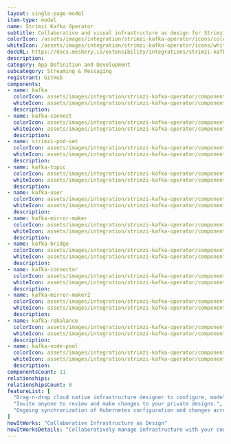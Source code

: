 ```yaml
---
layout: single-page-model
item-type: model
name: Strimzi Kafka Operator
subtitle: Collaborative and visual infrastructure as design for Strimzi Kafka Operator
colorIcon: /assets/images/integration/strimzi-kafka-operator/icons/color/strimzi-kafka-operator-color.svg
whiteIcon: /assets/images/integration/strimzi-kafka-operator/icons/white/strimzi-kafka-operator-white.svg
docURL: https://docs.meshery.io/extensibility/integrations/strimzi-kafka-operator
description: 
category: App Definition and Development
subcategory: Streaming & Messaging
registrant: GitHub
components: 
- name: kafka
  colorIcon: assets/images/integration/strimzi-kafka-operator/components/kafka/icons/color/kafka-color.svg
  whiteIcon: assets/images/integration/strimzi-kafka-operator/components/kafka/icons/white/kafka-white.svg
  description: 
- name: kafka-connect
  colorIcon: assets/images/integration/strimzi-kafka-operator/components/kafka-connect/icons/color/kafka-connect-color.svg
  whiteIcon: assets/images/integration/strimzi-kafka-operator/components/kafka-connect/icons/white/kafka-connect-white.svg
  description: 
- name: strimzi-pod-set
  colorIcon: assets/images/integration/strimzi-kafka-operator/components/strimzi-pod-set/icons/color/strimzi-pod-set-color.svg
  whiteIcon: assets/images/integration/strimzi-kafka-operator/components/strimzi-pod-set/icons/white/strimzi-pod-set-white.svg
  description: 
- name: kafka-topic
  colorIcon: assets/images/integration/strimzi-kafka-operator/components/kafka-topic/icons/color/kafka-topic-color.svg
  whiteIcon: assets/images/integration/strimzi-kafka-operator/components/kafka-topic/icons/white/kafka-topic-white.svg
  description: 
- name: kafka-user
  colorIcon: assets/images/integration/strimzi-kafka-operator/components/kafka-user/icons/color/kafka-user-color.svg
  whiteIcon: assets/images/integration/strimzi-kafka-operator/components/kafka-user/icons/white/kafka-user-white.svg
  description: 
- name: kafka-mirror-maker
  colorIcon: assets/images/integration/strimzi-kafka-operator/components/kafka-mirror-maker/icons/color/kafka-mirror-maker-color.svg
  whiteIcon: assets/images/integration/strimzi-kafka-operator/components/kafka-mirror-maker/icons/white/kafka-mirror-maker-white.svg
  description: 
- name: kafka-bridge
  colorIcon: assets/images/integration/strimzi-kafka-operator/components/kafka-bridge/icons/color/kafka-bridge-color.svg
  whiteIcon: assets/images/integration/strimzi-kafka-operator/components/kafka-bridge/icons/white/kafka-bridge-white.svg
  description: 
- name: kafka-connector
  colorIcon: assets/images/integration/strimzi-kafka-operator/components/kafka-connector/icons/color/kafka-connector-color.svg
  whiteIcon: assets/images/integration/strimzi-kafka-operator/components/kafka-connector/icons/white/kafka-connector-white.svg
  description: 
- name: kafka-mirror-maker2
  colorIcon: assets/images/integration/strimzi-kafka-operator/components/kafka-mirror-maker2/icons/color/kafka-mirror-maker2-color.svg
  whiteIcon: assets/images/integration/strimzi-kafka-operator/components/kafka-mirror-maker2/icons/white/kafka-mirror-maker2-white.svg
  description: 
- name: kafka-rebalance
  colorIcon: assets/images/integration/strimzi-kafka-operator/components/kafka-rebalance/icons/color/kafka-rebalance-color.svg
  whiteIcon: assets/images/integration/strimzi-kafka-operator/components/kafka-rebalance/icons/white/kafka-rebalance-white.svg
  description: 
- name: kafka-node-pool
  colorIcon: assets/images/integration/strimzi-kafka-operator/components/kafka-node-pool/icons/color/kafka-node-pool-color.svg
  whiteIcon: assets/images/integration/strimzi-kafka-operator/components/kafka-node-pool/icons/white/kafka-node-pool-white.svg
  description: 
componentsCount: 11
relationships: 
relationshipsCount: 0
featureList: [
  "Drag-n-drop cloud native infrastructure designer to configure, model, and deploy your workloads.",
  "Invite anyone to review and make changes to your private designs.",
  "Ongoing synchronization of Kubernetes configuration and changes across any number of clusters."
]
howItWorks: "Collaborative Infrastructure as Design"
howItWorksDetails: "Collaboratively manage infrastructure with your coworkers synchronously sharing the same designs."
---
```

